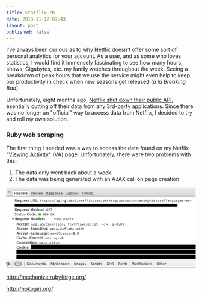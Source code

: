 ```yaml
---
title: Statflix.rb
date: 2013-11-12 07:43
layout: post
published: false
---
```

I've always been curious as to why Netflix doesn't offer some sort of personal analytics for your account. As a user, and as some who loves statistics, I would find it immensely fascinating to see how many hours, shows, Gigabytes, etc. my family watches throughout the week. Seeing a breakdown of peak hours that we use the service might even help to keep our productivity in check when new seasons get released (_a la Breaking Bad_).

Unfortunately, eight months ago, [Netflix shut down their public API](http://developer.netflix.com/blog/read/Changes_to_the_Public_API_Program), esentially cutting off their data from any 3rd-party applications. Since there was no longer an "official" way to access data from Netflix, I decided to try and roll my own solution.

### Ruby web scraping

The first thing I needed was a way to access the data found on my Netflix "[Viewing Activity](https://movies.netflix.com/WiViewingActivity)" (VA) page. Unfortunately, there were two problems with this:

1. The data only went back about a week.
2. The data was being generated with an AJAX call on page creation

[![netflix api](/public/cargo/netflix-api.png)](/public/cargo/netflix-api.png)

http://mechanize.rubyforge.org/

http://nokogiri.org/